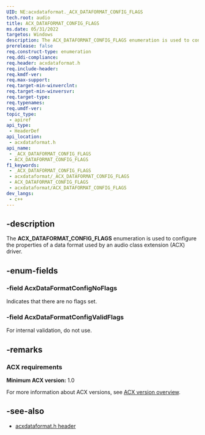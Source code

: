 ```yaml
---
UID: NE:acxdataformat._ACX_DATAFORMAT_CONFIG_FLAGS
tech.root: audio
title: ACX_DATAFORMAT_CONFIG_FLAGS
ms.date: 05/31/2022
targetos: Windows
description: The ACX_DATAFORMAT_CONFIG_FLAGS enumeration is used to configure the properties of a data format used by an audio class extension (ACX) driver.
prerelease: false
req.construct-type: enumeration
req.ddi-compliance: 
req.header: acxdataformat.h
req.include-header: 
req.kmdf-ver: 
req.max-support: 
req.target-min-winverclnt: 
req.target-min-winversvr: 
req.target-type: 
req.typenames: 
req.umdf-ver: 
topic_type:
 - apiref
api_type:
 - HeaderDef
api_location:
 - acxdataformat.h
api_name:
 - _ACX_DATAFORMAT_CONFIG_FLAGS
 - ACX_DATAFORMAT_CONFIG_FLAGS
f1_keywords:
 - _ACX_DATAFORMAT_CONFIG_FLAGS
 - acxdataformat/_ACX_DATAFORMAT_CONFIG_FLAGS
 - ACX_DATAFORMAT_CONFIG_FLAGS
 - acxdataformat/ACX_DATAFORMAT_CONFIG_FLAGS
dev_langs:
 - c++
---
```


## -description

The **ACX_DATAFORMAT_CONFIG_FLAGS** enumeration is used to configure the properties of a data format used by an audio class extension (ACX) driver.

## -enum-fields

### -field AcxDataFormatConfigNoFlags

Indicates that there are no flags set.

### -field AcxDataFormatConfigValidFlags

For internal validation, do not use.

## -remarks

### ACX requirements

**Minimum ACX version:** 1.0

For more information about ACX versions, see [ACX version overview](/windows-hardware/drivers/audio/acx-version-overview).

## -see-also

- [acxdataformat.h header](index.md)
